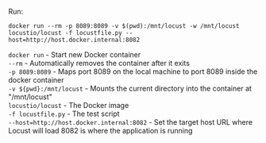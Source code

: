 Run:
```
docker run --rm -p 8089:8089 -v $(pwd):/mnt/locust -w /mnt/locust locustio/locust -f locustfile.py --host=http://host.docker.internal:8082
```

`docker run` - Start new Docker container <br>
`--rm` - Automatically removes the container after it exits <br>
`-p 8089:8089` - Maps port 8089 on the local machine to port 8089 inside the docker container <br>
`-v ${pwd}:/mnt/locust` - Mounts the current directory into the container at "/mnt/locust" <br>
`locustio/locust` - The Docker image <br>
`-f locustfile.py` - The test script <br>
`--host=http://host.docker.internal:8082` - Set the target host URL where Locust will load 8082 is where the application is running <br>
